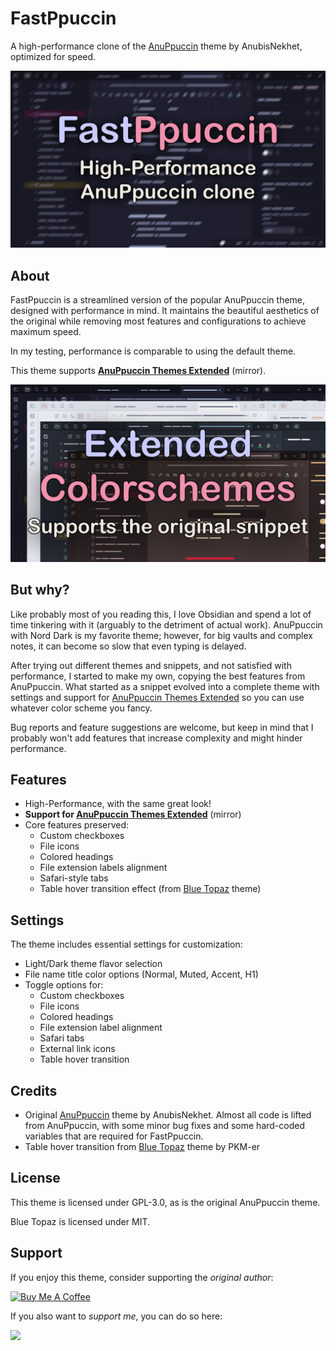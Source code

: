 # FastPpuccin

A high-performance clone of the [AnuPpuccin](https://github.com/AnubisNekhet/AnuPpuccin) theme by AnubisNekhet, optimized for speed.

<img src="theme_image.png">

## About

FastPpuccin is a streamlined version of the popular AnuPpuccin theme, designed with performance in mind. It maintains the beautiful aesthetics of the original while removing most features and configurations to achieve maximum speed.

In my testing, performance is comparable to using the default theme.

This theme supports **[AnuPpuccin Themes Extended](https://github.com/AnubisNekhet/AnuPpuccin/blob/main/snippets/extended-colorschemes.css)** (mirror).

<img src="dev/extended_colorschemes.png">

## But why?

Like probably most of you reading this, I love Obsidian and spend a lot of time tinkering with it (arguably to the detriment of actual work). AnuPpuccin with Nord Dark is my favorite theme; however, for big vaults and complex notes, it can become so slow that even typing is delayed.

After trying out different themes and snippets, and not satisfied with performance, I started to make my own, copying the best features from AnuPpuccin. What started as a snippet evolved into a complete theme with settings and support for [AnuPpuccin Themes Extended](https://github.com/AnubisNekhet/AnuPpuccin/blob/main/snippets/extended-colorschemes.css) so you can use whatever color scheme you fancy.

Bug reports and feature suggestions are welcome, but keep in mind that I probably won't add features that increase complexity and might hinder performance.

## Features

- High-Performance, with the same great look!
- **Support for [AnuPpuccin Themes Extended](https://github.com/AnubisNekhet/AnuPpuccin/blob/main/snippets/extended-colorschemes.css)** (mirror)
- Core features preserved:
  - Custom checkboxes
  - File icons
  - Colored headings
  - File extension labels alignment
  - Safari-style tabs
  - Table hover transition effect (from [Blue Topaz](https://github.com/PKM-er/Blue-Topaz_Obsidian-css) theme)

## Settings

The theme includes essential settings for customization:

- Light/Dark theme flavor selection
- File name title color options (Normal, Muted, Accent, H1)
- Toggle options for:
  - Custom checkboxes
  - File icons
  - Colored headings
  - File extension label alignment
  - Safari tabs
  - External link icons
  - Table hover transition

## Credits

- Original [AnuPpuccin](https://github.com/AnubisNekhet/AnuPpuccin) theme by AnubisNekhet. Almost all code is lifted from AnuPpuccin, with some minor bug fixes and some hard-coded variables that are required for FastPpuccin.
- Table hover transition from [Blue Topaz](https://github.com/PKM-er/Blue-Topaz_Obsidian-css) theme by PKM-er

## License

This theme is licensed under GPL-3.0, as is the original AnuPpuccin theme.

Blue Topaz is licensed under MIT.

## Support

If you enjoy this theme, consider supporting the *original author*:

<a href="https://www.buymeacoffee.com/anubisnekhet" target="_blank"><img src="https://cdn.buymeacoffee.com/buttons/v2/default-yellow.png" alt="Buy Me A Coffee" style="height: 50px !important;width: 200px !important;" ></a>

If you also want to *support me*, you can do so here:

<a href="https://www.buymeacoffee.com/lostviking09" target="_blank"><img src="https://img.buymeacoffee.com/button-api/?text=Buy me a coffee&emoji=☕&slug=lostviking09&button_colour=5F7FFF&font_colour=ffffff&font_family=Cookie&outline_colour=000000&coffee_colour=FFDD00" /></a>
